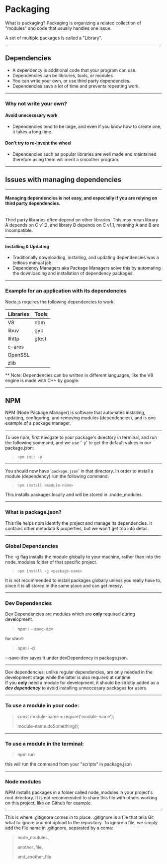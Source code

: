 # Packaging
What is packaging?
Packaging is organizing a related collection of "modules" and code
that usually handles one issue.

A set of multiple packages is called a "Library".

---

## Dependencies
* A dependency is additional code that your program can use.
* Dependencies can be libraries, tools, or modules.
* You can write your own, or use third party dependencies.
* Dependencies save a lot of time and prevents repeating work.

---

### Why not write your own?
#### Avoid unecesssary work
* Dependencies tend to be large, and even if you know how to create one, it takes a long time.
#### Don't try to re-invent the wheel
* Dependencies such as popular libraries are well made and maintained therefore using them will merit a smoother program.

---


## Issues with managing dependencies


---


#### Managing dependencies is not easy, and especially if you are relying on third party dependencies.
<br>
Third party libraries often depend on other libraries. This may mean library A depends on C v1.2, and library B depends on C v1.1, meaning A and B are incompatible.

---

#### Installing & Updating
* Traditionally downloading, installing, and updating dependencies was a tedious manual job.
* Dependency Managers aka Package Managers solve this by automating the downloading and installation of dependency packages.

---

### Example for an application with its dependencies
Node.js requires the following dependencies to work: 


| <b>Libraries</b> | <b>Tools</b> |
| --------- | ----- |
| V8        | npm   |
| libuv     | gyp   |
| llhttp    | gtest |
| c-ares    |       |
| OpenSSL   |       |
| zlib      |       |

** Note: Dependencies can be written in different languages, like the V8 engine is made with C++ by google.


---


## NPM
<!-- How does it help with dependencies
 -->
NPM (Node Package Manager) is software that automates installing, updating, configuring, and removing modules (dependencies), and is one example of a package manager.

---

To use npm, first navigate to your package's directory in terminal, and run the following command, and we use '-y' to get the default values in our package.json:
> `npm init -y`

---

You should now have '`package.json`' in that directory. In order to install a module (dependency) run the following command:
> `npm install <module-name>`

This installs packages locally and will be stored in ./node_modules.

---

 <!-- What is package.json, and what does npm init do? -->
### What is package.json?
This file helps npm identify the project and manage its dependencies. It contains other metadata & properties, but we won't get too into detail.

---

### Global Dependencies

The -g flag installs the module globally to your machine, rather than into the node_modules folder of that specific project.

> `npm install -g <package-name>`

It is not recommended to install packages globally unless you really have to, since it is all stored in the same place and can get messy.

---

### Dev Dependencies
Dev Dependencies are modules which are **only** required during development.

> npm i --save-dev <package>

for short:
> npm i -d <package>

--save-dev saves it under devDependency in package.json.

---

Dev dependencies, unlike regular dependencies, are only needed in the development stage while the latter is also required at runtime.
<br>
If you **only** need a module for development, it should be strictly added as a ***dev dependency*** to avoid installing unneccesary packages for users.

---

### To use a module in your code:

> const module-name = require('module-name');
> 
> module-name.doSomething();

---

### To use a module in the terminal:

> npm run <command>

this will run the command from your "scripts" in package.json

---

### Node modules

NPM installs packages in a folder called node_modules in your project's root directory. It is not recommended to share this file with others working on this project, like on Github for example.

---

This is where .gitignore comes in to place.
.gitignore is a file that tells Git what to ignore and not upload to the repository. To ignore a file, we simply add the file name in .gitignore, separated by a coma:

> node_modules,
>
> another_file,
>
> and_another_file